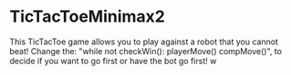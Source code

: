 # TicTacToeMinimax2
This TicTacToe game allows you to play against a robot that you cannot beat! Change the: "while not checkWin():     playerMove()     compMove()", to decide if you want to go first or have the bot go first! w
